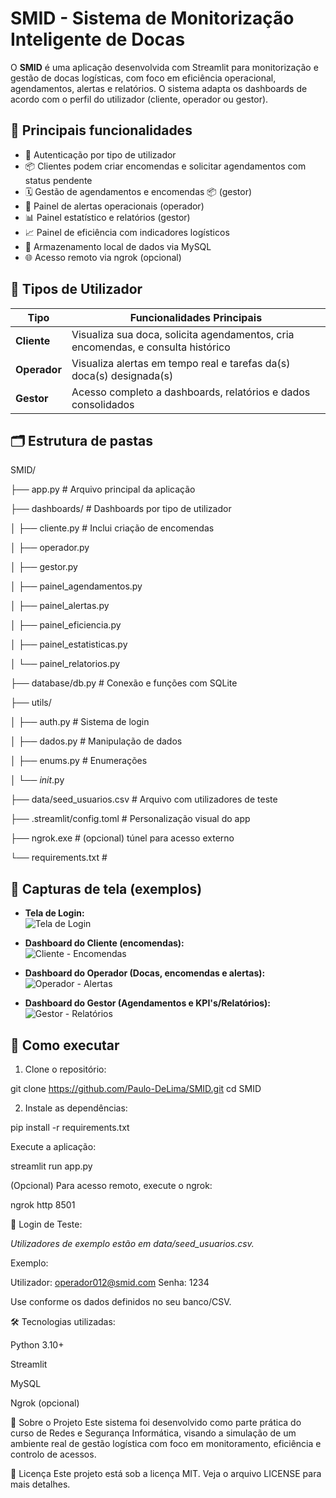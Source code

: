 # SMID - Sistema de Monitorização Inteligente de Docas

O **SMID** é uma aplicação desenvolvida com Streamlit para monitorização e gestão de docas logísticas, com foco em eficiência operacional, agendamentos, alertas e relatórios. O sistema adapta os dashboards de acordo com o perfil do utilizador (cliente, operador ou gestor).

## 🧠 Principais funcionalidades

- 🔐 Autenticação por tipo de utilizador
- 📦 Clientes podem criar encomendas e solicitar agendamentos com status pendente
- 🗓️ Gestão de agendamentos e encomendas 📦 (gestor)
- 🚨 Painel de alertas operacionais (operador)
- 📊 Painel estatístico e relatórios (gestor)
- 📈 Painel de eficiência com indicadores logísticos
- 📁 Armazenamento local de dados via MySQL
- 🌐 Acesso remoto via ngrok (opcional)

## 👤 Tipos de Utilizador

| Tipo        | Funcionalidades Principais                                                       |
|-------------|----------------------------------------------------------------------------------|
| **Cliente** | Visualiza sua doca, solicita agendamentos, cria encomendas, e consulta histórico |
| **Operador**| Visualiza alertas em tempo real e tarefas da(s) doca(s) designada(s)             |
| **Gestor**  | Acesso completo a dashboards, relatórios e dados consolidados                    |

## 🗂️ Estrutura de pastas

SMID/

├── app.py # Arquivo principal da aplicação

├── dashboards/ # Dashboards por tipo de utilizador

│ ├── cliente.py # Inclui criação de encomendas

│ ├── operador.py

│ ├── gestor.py

│ ├── painel_agendamentos.py

│ ├── painel_alertas.py

│ ├── painel_eficiencia.py

│ ├── painel_estatisticas.py

│ └── painel_relatorios.py

├── database/db.py # Conexão e funções com SQLite

├── utils/

│ ├── auth.py # Sistema de login

│ ├── dados.py # Manipulação de dados

│ ├── enums.py # Enumerações

│ └── _init_.py

├── data/seed_usuarios.csv # Arquivo com utilizadores de teste

├── .streamlit/config.toml # Personalização visual do app

├── ngrok.exe # (opcional) túnel para acesso externo

└── requirements.txt #

## 📸 Capturas de tela (exemplos)


- **Tela de Login:**  
  ![Tela de Login](screenshots/login.png)

- **Dashboard do Cliente (encomendas):**  
  ![Cliente - Encomendas](screenshots/cliente.png)

- **Dashboard do Operador (Docas, encomendas e alertas):**  
  ![Operador - Alertas](screenshots/operador.png)

- **Dashboard do Gestor (Agendamentos e KPI's/Relatórios):**  
  ![Gestor - Relatórios](screenshots/gestor.png)


## 🚀 Como executar

1. Clone o repositório:

git clone https://github.com/Paulo-DeLima/SMID.git
cd SMID

2. Instale as dependências:

pip install -r requirements.txt

Execute a aplicação:

streamlit run app.py

(Opcional) Para acesso remoto, execute o ngrok:

ngrok http 8501

🔐 Login de Teste:

*Utilizadores de exemplo estão em data/seed_usuarios.csv.*

Exemplo:

Utilizador: operador012@smid.com
Senha: 1234

Use conforme os dados definidos no seu banco/CSV.

🛠 Tecnologias utilizadas:

Python 3.10+

Streamlit

MySQL

Ngrok (opcional)

📌 Sobre o Projeto
Este sistema foi desenvolvido como parte prática do curso de Redes e Segurança Informática, visando a simulação de um ambiente real de gestão logística com foco em monitoramento, eficiência e controlo de acessos.

📃 Licença
Este projeto está sob a licença MIT. Veja o arquivo LICENSE para mais detalhes.
